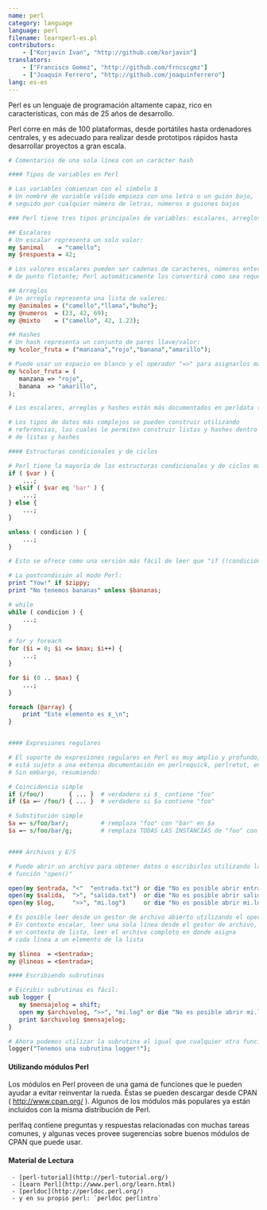 ```yaml
---
name: perl
category: language
language: perl
filename: learnperl-es.pl
contributors:
    - ["Korjavin Ivan", "http://github.com/korjavin"]
translators:
    - ["Francisco Gomez", "http://github.com/frncscgmz"]
    - ["Joaquín Ferrero", "http://github.com/joaquinferrero"]
lang: es-es
---
```


Perl es un lenguaje de programación altamente capaz, rico en características, con más de 25 años de desarrollo.

Perl corre en más de 100 plataformas, desde portátiles hasta ordenadores centrales, y es adecuado para realizar desde prototipos rápidos hasta desarrollar proyectos a gran escala.

```perl
# Comentarios de una sola línea con un carácter hash

#### Tipos de variables en Perl

# Las variables comienzan con el símbolo $
# Un nombre de variable válido empieza con una letra o un guión bajo,
# seguido por cualquier número de letras, números o guiones bajos

### Perl tiene tres tipos principales de variables: escalares, arreglos y hashes

## Escalares
# Un escalar representa un solo valor:
my $animal    = "camello";
my $respuesta = 42;

# Los valores escalares pueden ser cadenas de caracteres, números enteros o
# de punto flotante; Perl automáticamente los convertirá como sea requerido

## Arreglos
# Un arreglo representa una lista de valores:
my @animales = ("camello","llama","buho"};
my @numeros  = (23, 42, 69);
my @mixto    = ("camello", 42, 1.23);

## Hashes
# Un hash representa un conjunto de pares llave/valor:
my %color_fruta = ("manzana","rojo","banana","amarillo");

# Puede usar un espacio en blanco y el operador "=>" para asignarlos más fácilmente
my %color_fruta = (
   manzana => "rojo",
   banana  => "amarillo",
);

# Los escalares, arreglos y hashes están más documentados en perldata (perldoc perldata)

# Los tipos de datos más complejos se pueden construir utilizando
# referencias, las cuales le permiten construir listas y hashes dentro
# de listas y hashes

#### Estructuras condicionales y de ciclos

# Perl tiene la mayoría de las estructuras condicionales y de ciclos más comunes
if ( $var ) {
    ...;
} elsif ( $var eq 'bar' ) {
    ...;
} else {
    ...;
}

unless ( condicion ) {
    ...;
}

# Esto se ofrece como una versión más fácil de leer que "if (!condición)"

# La postcondición al modo Perl:
print "Yow!" if $zippy;
print "No tenemos bananas" unless $bananas;

# while
while ( condicion ) {
    ...;
}

# for y foreach
for ($i = 0; $i <= $max; $i++) {
    ...;
}

for $i (0 .. $max) {
    ...;
}

foreach (@array) {
    print "Este elemento es $_\n";
}


#### Expresiones regulares

# El soporte de expresiones regulares en Perl es muy amplio y profundo, y
# está sujeto a una extensa documentación en perlrequick, perlretut, entre otros.
# Sin embargo, resumiendo:

# Coincidencia simple
if (/foo/)       { ... }  # verdadero si $_ contiene "foo"
if ($a =~ /foo/) { ... }  # verdadero si $a contiene "foo"

# Substitución simple
$a =~ s/foo/bar/;         # remplaza "foo" con "bar" en $a
$a =~ s/foo/bar/g;        # remplaza TODAS LAS INSTANCIAS de "foo" con "bar" en $a


#### Archivos y E/S

# Puede abrir un archivo para obtener datos o escribirlos utilizando la
# función "open()"

open(my $entrada, "<"  "entrada.txt") or die "No es posible abrir entrada.txt: $!";
open(my $salida,  ">", "salida.txt")  or die "No es posible abrir salida.txt: $!";
open(my $log,     ">>", "mi.log")     or die "No es posible abrir mi.log: $!";

# Es posible leer desde un gestor de archivo abierto utilizando el operador "<>".
# En contexto escalar, leer una sola línea desde el gestor de archivo, y
# en contexto de lista, leer el archivo completo en donde asigna
# cada línea a un elemento de la lista

my $linea  = <$entrada>;
my @lineas = <$entrada>;

#### Escribiendo subrutinas

# Escribir subrutinas es fácil:
sub logger {
   my $mensajelog = shift;
   open my $archivolog, ">>", "mi.log" or die "No es posible abrir mi.log: $!";
   print $archivolog $mensajelog;
}

# Ahora podemos utilizar la subrutina al igual que cualquier otra función incorporada:
logger("Tenemos una subrutina logger!");

```

#### Utilizando módulos Perl

Los módulos en Perl proveen de una gama de funciones que le pueden ayudar a evitar reinventar la rueda. Éstas se pueden  descargar desde CPAN ( http://www.cpan.org/ ). Algunos de los módulos más populares ya están incluidos con la misma distribución de Perl.

perlfaq contiene preguntas y respuestas relacionadas con muchas tareas comunes, y algunas veces provee sugerencias sobre buenos módulos de CPAN que puede usar.

#### Material de Lectura

     - [perl-tutorial](http://perl-tutorial.org/)
     - [Learn Perl](http://www.perl.org/learn.html)
     - [perldoc](http://perldoc.perl.org/)
     - y en su propio perl: `perldoc perlintro`
